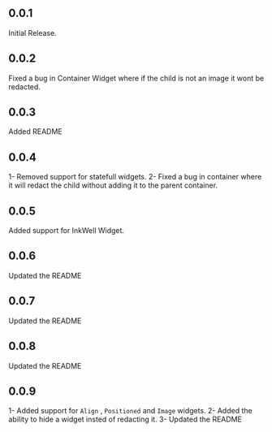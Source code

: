 ## 0.0.1

Initial Release.

## 0.0.2
Fixed a bug in Container Widget where if the child is not an image it wont be redacted.

## 0.0.3
Added README

## 0.0.4
1- Removed support for statefull widgets.
2- Fixed a bug in container where it will redact the child without adding it to the parent container.

## 0.0.5
Added support for InkWell Widget.

## 0.0.6
Updated the README

## 0.0.7
Updated the README

## 0.0.8
Updated the README

## 0.0.9
1- Added support for `Align` , `Positioned` and `Image` widgets.
2- Added the ability to hide a widget insted of redacting it.
3- Updated the README